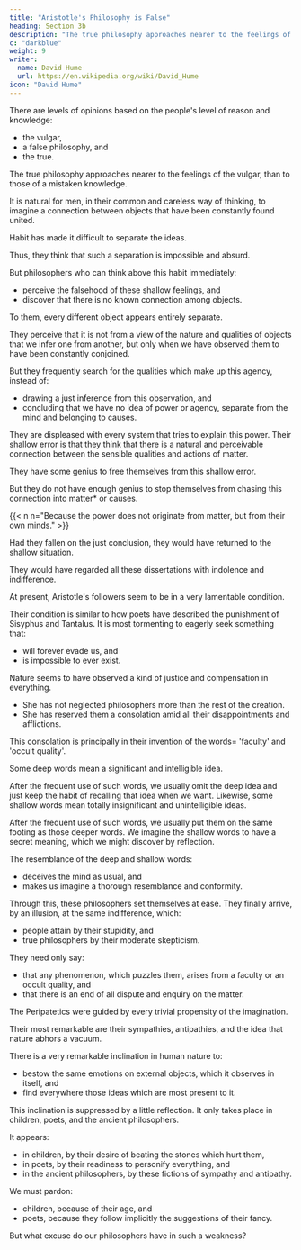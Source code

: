 ```yaml
---
title: "Aristotle's Philosophy is False"
heading: Section 3b
description: "The true philosophy approaches nearer to the feelings of the vulgar, than to those of a mistaken knowledge."
c: "darkblue"
weight: 9
writer:
  name: David Hume
  url: https://en.wikipedia.org/wiki/David_Hume
icon: "David Hume"
---
```




There are levels of opinions based on the people's level of reason and knowledge:
- the vulgar,
- a false philosophy, and
- the true.

The true philosophy approaches nearer to the feelings of the vulgar, than to those of a mistaken knowledge.

It is natural for men, in their common and careless way of thinking, to imagine a connection between objects that have been constantly found united.

Habit has made it difficult to separate the ideas.

Thus, they think that such a separation is impossible and absurd.

But philosophers who can think above this habit immediately:
- perceive the falsehood of these shallow feelings, and
- discover that there is no known connection among objects.

To them, every different object appears entirely separate.

They perceive that it is not from a view of the nature and qualities of objects that we infer one from another, but only when we have observed them to have been constantly conjoined.

But they frequently search for the qualities which make up this agency, instead of: 
- drawing a just inference from this observation, and
- concluding that we have no idea of power or agency, separate from the mind and belonging to causes.

They are displeased with every system that tries to explain this power. Their shallow error is that they think that there is a natural and perceivable connection between the sensible qualities and actions of matter.

They have some genius to free themselves from this shallow error.

But they do not have enough genius to stop themselves from chasing this connection into matter* or causes.

{{< n n="Because the power does not originate from matter, but from their own minds." >}}


Had they fallen on the just conclusion, they would have returned to the shallow situation.

They would have regarded all these dissertations with indolence and indifference.

At present, Aristotle's followers seem to be in a very lamentable condition.

Their condition is similar to how poets have described the punishment of Sisyphus and Tantalus. It is most tormenting to eagerly seek something that:
- will forever evade us, and
- is impossible to ever exist.

Nature seems to have observed a kind of justice and compensation in everything.
- She has not neglected philosophers more than the rest of the creation.
- She has reserved them a consolation amid all their disappointments and afflictions.

This consolation is principally in their invention of the words=  'faculty' and 'occult quality'.

Some deep words mean a significant and intelligible idea.

After the frequent use of such words, we usually omit the deep idea and just keep the habit of recalling that idea when we want. Likewise, some shallow words mean totally insignificant and unintelligible ideas.

After the frequent use of such words, we usually put them on the same footing as those deeper words. We imagine the shallow words to have a secret meaning, which we might discover by reflection.

The resemblance of the deep and shallow words:
- deceives the mind as usual, and
- makes us imagine a thorough resemblance and conformity.

Through this, these philosophers set themselves at ease. They finally arrive, by an illusion, at the same indifference, which:
- people attain by their stupidity, and
- true philosophers by their moderate skepticism.

They need only say:
- that any phenomenon, which puzzles them, arises from a faculty or an occult quality, and
- that there is an end of all dispute and enquiry on the matter.

The Peripatetics were guided by every trivial propensity of the imagination.

Their most remarkable are their sympathies, antipathies, and the idea that nature abhors a vacuum.

There is a very remarkable inclination in human nature to:
- bestow the same emotions on external objects, which it observes in itself, and
- find everywhere those ideas which are most present to it.

This inclination is suppressed by a little reflection. It only takes place in children, poets, and the ancient philosophers.

It appears:
- in children, by their desire of beating the stones which hurt them,
- in poets, by their readiness to personify everything, and
- in the ancient philosophers, by these fictions of sympathy and antipathy.

We must pardon: 
- children, because of their age, and
- poets, because they follow implicitly the suggestions of their fancy.

But what excuse do our philosophers have in such a weakness?

